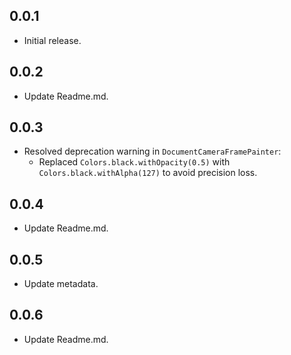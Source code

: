 ## 0.0.1

- Initial release.

## 0.0.2

- Update Readme.md.

## 0.0.3

- Resolved deprecation warning in `DocumentCameraFramePainter`:
    - Replaced `Colors.black.withOpacity(0.5)` with `Colors.black.withAlpha(127)` to avoid precision loss.

## 0.0.4

- Update Readme.md.

## 0.0.5

- Update metadata.

## 0.0.6

- Update Readme.md.
